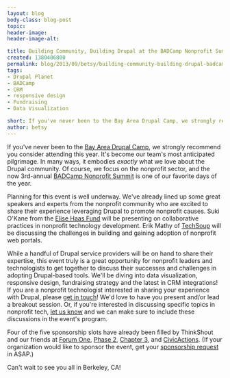 ```yaml
---
layout: blog
body-class: blog-post
topic:
header-image:
header-image-alt:

title: Building Community, Building Drupal at the BADCamp Nonprofit Summit!
created: 1380406800
permalink: blog/2013/09/betsy/building-community-building-drupal-badcamp-nonprofit-summit/
tags:
- Drupal Planet
- BADCamp
- CRM
- responsive design
- Fundraising
- Data Visualization

short: If you've never been to the Bay Area Drupal Camp, we strongly recommend you consider attending this year.
author: betsy
---
```

If you've never been to the [Bay Area Drupal Camp](http://2013.badcamp.net), we strongly recommend you consider attending this year. It's become our team's most anticipated pilgrimage. In many ways, it embodies *exactly* what we love about the Drupal community. Of course, we focus on the nonprofit sector, and the now 3rd-annual [BADCamp Nonprofit Summit](http://2013.badcamp.net/events/drupal-non-profit-summit) is one of our favorite days of the year.

Planning for this event is well underway. We've already lined up some great speakers and experts from the nonprofit community who are excited to share their experience leveraging Drupal to promote nonprofit causes. Suki O'Kane from the [Elise Haas Fund](http://www.haassr.org/) will be presenting on collaborative practices in nonprofit technology development. Erik Mathy of [TechSoup](http://techsoup.com) will be discussing the challenges in building and gaining adoption of nonprofit web portals.  

While a handful of Drupal service providers will be on hand to share their expertise, this event truly is a great opportunity for nonprofit leaders and technologists to get together to discuss their successes and challenges in adopting Drupal-based tools. We'll be diving into data visualization, responsive design, fundraising strategy and the latest in CRM integrations! If you are a nonprofit technologist interested in sharing your experience with Drupal, please [get in touch](/contact)! We'd love to have you present and/or lead a breakout session. Or, if you're interested in discussing specific topics in nonprofit tech, [let us know](/contact) and we can make sure to include these discussions in the event's program.

Four of the five sponsorship slots have already been filled by ThinkShout and our friends at [Forum One](http://forumone.com/), [Phase 2](http://www.phase2technology.com/), [Chapter 3](http://www.chapterthree.com/), and [CivicActions](http://www.civicactions.com/). (If your organization would like to sponsor the event, get your [sponsorship request](http://2013.badcamp.net/sponsorship-packages) in ASAP.)

Can't wait to see you all in Berkeley, CA!
